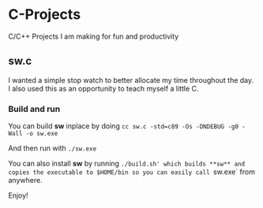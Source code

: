 # C-Projects
C/C++ Projects I am making for fun and productivity

## sw.c
I wanted a simple stop watch to better allocate my time throughout the day. I also used this as an opportunity to teach myself a little C.

### Build and run
You can build **sw** inplace by doing `cc sw.c -std=c89 -Os -DNDEBUG -g0 -Wall -o sw.exe`

And then run with `./sw.exe`

You can also install **sw** by running `./build.sh' which builds **sw** and copies the executable to $HOME/bin so you can easily call `sw.exe` from anywhere.

Enjoy!